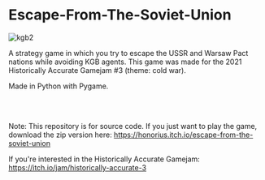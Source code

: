 # Escape-From-The-Soviet-Union

![kgb2](https://user-images.githubusercontent.com/68134973/125730989-ae450415-da74-4e2a-b73b-22370aee1499.png)

A strategy game in which you try to escape the USSR and Warsaw Pact nations while avoiding KGB agents. This game was made for the 2021 Historically Accurate Gamejam #3 (theme: cold war).

Made in Python with Pygame.

<br>
<br>

Note: This repository is for source code. If you just want to play the game, download the zip version here: https://honorius.itch.io/escape-from-the-soviet-union

If you're interested in the Historically Accurate Gamejam: https://itch.io/jam/historically-accurate-3

